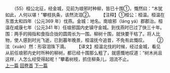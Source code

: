 　　（55）桓公北征，经金城，见前为琅邪时种柳，皆已十围①，慨然曰：“木犹如此，人何以堪！”攀枝执条，该然流泪②。
　　【注释】①桓公：桓温。桓温在东晋太和四年（公元369 年）伐燕。金城：地名。南琅邪（láng yá）郡郡治。桓温在咸康七年（公元341 年）任琅邪国内史镇守金城。到伐燕时已过了快三十年。围：两手的拇指和食指合拢的圆周长为一围。柳树十围，就快要干枯了。将人比物，使人感到时光飞逝，已到暮年晚景，桓温抚今追昔，不免有此慨叹。
　　②泫（xuàn）然：形容泪珠下滴。
　　【译文】桓温北伐的时候，经过金城，看见从前任琅邪内史时所种的柳树，都已经十围那么粗了，就感慨地叹道：“树木尚且这样，人怎么经受得起呢！”攀着树枝，抓住柳条儿，泪流不止。
<br>[上一篇](02_054) [回卷首](02_000) [下一篇](02_056)
